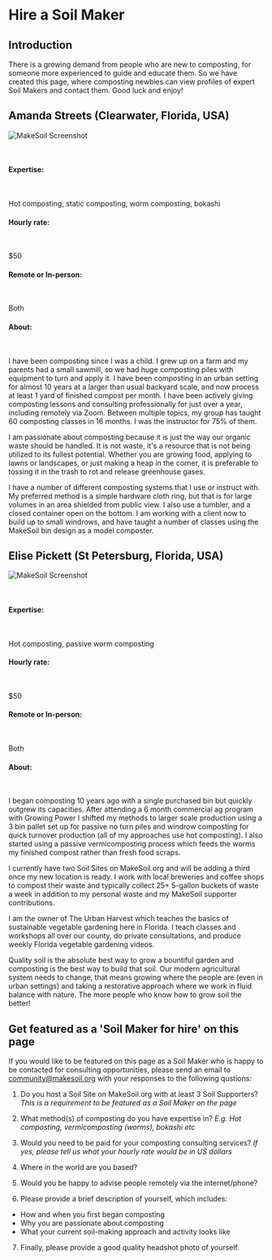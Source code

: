 # Hire a Soil Maker

## Introduction

There is a growing demand from people who are new to composting, for someone more experienced to guide and educate them. So we have created this page, where composting newbies can view profiles of expert Soil Makers and contact them. Good luck and enjoy!

## Amanda Streets (Clearwater, Florida, USA)

![MakeSoil Screenshot](https://raw.githubusercontent.com/MakeSoil/public-pages/master/images/AmandaStreets.jpg)
</div>
</br>

#### Expertise:
</div>
</br>

Hot composting, static composting, worm composting, bokashi
 
#### Hourly rate:
</div>
</br>

$50
 
#### Remote or In-person:
</div>
</br>

Both
 
#### About:
 </div>
</br>

I have been composting since I was a child. I grew up on a farm and my parents had a small sawmill, so we had huge composting piles with equipment to turn and apply it. I have been composting in an urban setting for almost 10 years at a larger than usual backyard scale, and now process at least 1 yard of finished compost per month. I have been actively giving composting lessons and consulting professionally for just over a year, including remotely via Zoom. Between multiple topics, my group has taught 60 composting classes in 16 months. I was the instructor for 75% of them.
 
I am passionate about composting because it is just the way our organic waste should be handled. It is not waste, it's a resource that is not being utilized to its fullest potential. Whether you are growing food, applying to lawns or landscapes, or just making a heap in the corner, it is preferable to tossing it in the trash to rot and release greenhouse gases.
 
I have a number of different composting systems that I use or instruct with. My preferred method is a simple hardware cloth ring, but that is for large volumes in an area shielded from public view. I also use a tumbler, and a closed container open on the bottom. I am working with a client now to build up to small windrows, and have taught a number of classes using the MakeSoil bin design as a model composter.

## Elise Pickett (St Petersburg, Florida, USA)

![MakeSoil Screenshot](https://raw.githubusercontent.com/MakeSoil/public-pages/master/images/ElisePickett.jpeg)
</div>
</br>

#### Expertise:
</div>
</br>

Hot composting, passive worm composting
 
#### Hourly rate:
</div>
</br>

$50
 
#### Remote or In-person:
</div>
</br>

Both
 
#### About:
 </div>
</br>

I began composting 10 years ago with a single purchased bin but quickly outgrew its capacities. After attending a 6 month commercial ag program with Growing Power I shifted my methods to larger scale production using a 3 bin pallet set up for passive no turn piles and windrow composting for quick turnover production (all of my approaches use hot composting). I also started using a passive vermicomposting process which feeds the worms my finished compost rather than fresh food scraps.
 
I currently have two Soil Sites on MakeSoil.org and will be adding a third once my new location is ready. I work with local breweries and coffee shops to compost their waste and typically collect 25+ 5-gallon buckets of waste a week in addition to my personal waste and my MakeSoil supporter contributions.
 
I am the owner of The Urban Harvest which teaches the basics of sustainable vegetable gardening here in Florida. I teach classes and workshops all over our county, do private consultations, and produce weekly Florida vegetable gardening videos.
 
Quality soil is the absolute best way to grow a bountiful garden and composting is the best way to build that soil. Our modern agricultural system needs to change, that means growing where the people are (even in urban settings) and taking a restorative approach where we work in fluid balance with nature. The more people who know how to grow soil the better!

## Get featured as a 'Soil Maker for hire' on this page

If you would like to be featured on this page as a Soil Maker who is happy to be contacted for consulting opportunities, please send an email to community@makesoil.org with your responses to the following qustions:

1. Do you host a Soil Site on MakeSoil.org with at least 3 Soil Supporters?
_This is a requirement to be featured as a Soil Maker on the page_

2. What method(s) of composting do you have expertise in?
_E.g. Hot composting, vermicomposting (worms), bokashi etc_

3. Would you need to be paid for your composting consulting services?
_If yes, please tell us what your hourly rate would be in US dollars_

4. Where in the world are you based?

5. Would you be happy to advise people remotely via the internet/phone?

6. Please provide a brief description of yourself, which includes:
- How and when you first began composting
- Why you are passionate about composting
- What your current soil-making approach and activity looks like

7. Finally, please provide a good quality headshot photo of yourself.
